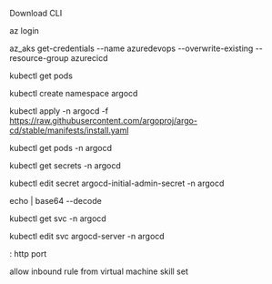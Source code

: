 Download CLI 

az login

az_aks get-credentials --name azuredevops --overwrite-existing --resource-group azurecicd

kubectl get pods

kubectl create namespace argocd

kubectl apply -n argocd -f https://raw.githubusercontent.com/argoproj/argo-cd/stable/manifests/install.yaml

kubectl get pods -n argocd

kubectl get secrets -n argocd

kubectl edit secret argocd-initial-admin-secret -n argocd

echo <copy encrypted code> | base64 --decode

kubectl get svc -n argocd

kubectl edit svc argocd-server -n argocd

<local host>: http port 

allow inbound rule from virtual machine skill set
